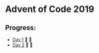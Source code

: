 # Advent of Code 2019


## Progress:

- [Day 1](https://github.com/ankjevel/adventofcode/tree/2019/day01) 🌟 🌟
- [Day 2](https://github.com/ankjevel/adventofcode/tree/2019/day02) 🌟 🌟
